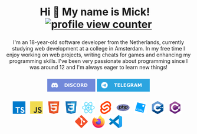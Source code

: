 <h1 align="center">Hi 👋 My name is Mick!&nbsp;&nbsp;&nbsp;<a href="https://github.com/antonkomarev/github-profile-views-counter"><img src="https://komarev.com/ghpvc/?username=Spoorloos" alt="profile view counter"></a></h1>

###

<p align="center">I'm an 18-year-old software developer from the Netherlands, currently studying web development at a college in Amsterdam. In my free time I enjoy working on web projects, writing cheats for games and enhancing my programming skills. I've been very passionate about programming since I was around 12 and I'm always eager to learn new things!</p>

###

<div align="center">
    <a href="https://discord.com/users/953720095811719208"><img src="imgs/discord.svg" height="35" alt="discord"></a>
    <a href="https://t.me/notspoorloos"><img src="imgs/telegram.svg" height="35" alt="telegram"></a>
</div>

###

<div align="center">
    <a href="https://www.typescriptlang.org/"><img src="imgs/typescript.svg" height="35" alt="typescript"><img width="8"></a>
    <a href="https://developer.mozilla.org/en-US/docs/Web/JavaScript"><img src="imgs/javascript.svg" height="35" alt="javascript"><img width="8"></a>
    <a href="https://developer.mozilla.org/en-US/docs/Web/HTML"><img src="imgs/html5.svg" height="35" alt="html5"><img width="8"></a>
    <a href="https://developer.mozilla.org/en-US/docs/Web/CSS"><img src="imgs/css3.svg" height="35" alt="css3"><img width="8"></a>
    <a href="https://react.dev"><img src="imgs/react.svg" height="35" alt="react"><img width="8"></a>
    <a href="https://svelte.dev/"><img src="imgs/svelte.svg" height="35" alt="svelte"><img width="8"></a>
    <a href="https://www.php.net/"><img src="imgs/php.svg" height="35" alt="php"><img width="8"></a>
    <a href="https://luau.org/"><img src="imgs/luau.svg" height="35" alt="luau"><img width="8"></a>
    <a href="https://www.w3schools.com/cpp/"><img src="imgs/cplusplus.svg" height="35" alt="cplusplus"><img width="8"></a>
    <a href="https://www.w3schools.com/cs/"><img src="imgs/csharp.svg" height="35" alt="csharp"><img width="8"></a>
    <a href="https://git-scm.com/"><img src="imgs/git.svg" height="35" alt="git"><img width="8"></a>
    <a href="https://www.mozilla.org/en-US/firefox/"><img src="imgs/firefox.svg" height="35" alt="firefox"><img width="8"></a>
    <a href="https://code.visualstudio.com/"><img src="imgs/vscode.svg" height="35" alt="vscode"></a>
</div>
